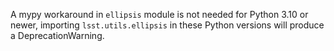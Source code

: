 A mypy workaround in `ellipsis` module is not needed for Python 3.10 or newer, importing `lsst.utils.ellipsis` in these Python versions will produce a DeprecationWarning.
